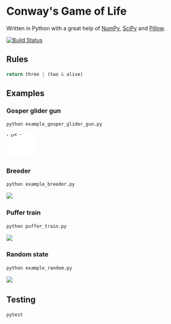 # Conway's Game of Life
Written in Python with a great help of [NumPy](https://www.numpy.org/), [SciPy](https://www.scipy.org/) and [Pillow](https://python-pillow.org/).

[![Build Status](https://travis-ci.com/tomekzaw/python_game_of_life.svg?branch=master)](https://travis-ci.com/tomekzaw/python_game_of_life)

## Rules
```py
return three | (two & alive)
```

## Examples

### Gosper glider gun
```sh
python example_gosper_glider_gun.py
```
![](output/gosper_glider_gun.gif)

### Breeder
```sh
python example_breeder.py
```
![](output/breeder.gif)

### Puffer train
```sh
python puffer_train.py
```
![](output/puffer_train.gif)

### Random state
```sh
python example_random.py
```
![](output/random.gif)

## Testing
```sh
pytest
```

